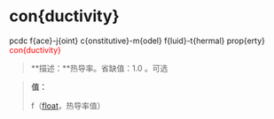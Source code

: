 # con{ductivity}
pcdc f{ace}-j{oint} c{onstitutive}-m{odel} f{luid}-t{hermal} prop{erty} <span style='color: red;'>con{ductivity}</span>
> **描述：**热导率。省缺值：1.0
。可选

> 
> **值：**
> 
> f（[float](数据类型/float/)，热导率值）

